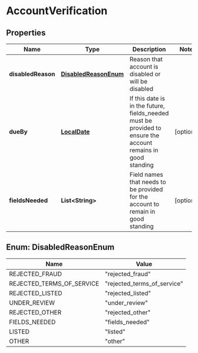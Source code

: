 
# AccountVerification

## Properties
Name | Type | Description | Notes
------------ | ------------- | ------------- | -------------
**disabledReason** | [**DisabledReasonEnum**](#DisabledReasonEnum) | Reason that account is disabled or will be disabled | 
**dueBy** | [**LocalDate**](LocalDate.md) | If this date is in the future, fields_needed must be provided to ensure the account remains in good standing |  [optional]
**fieldsNeeded** | **List&lt;String&gt;** | Field names that needs to be provided for the account to remain in good standing |  [optional]


<a name="DisabledReasonEnum"></a>
## Enum: DisabledReasonEnum
Name | Value
---- | -----
REJECTED_FRAUD | &quot;rejected_fraud&quot;
REJECTED_TERMS_OF_SERVICE | &quot;rejected_terms_of_service&quot;
REJECTED_LISTED | &quot;rejected_listed&quot;
UNDER_REVIEW | &quot;under_review&quot;
REJECTED_OTHER | &quot;rejected_other&quot;
FIELDS_NEEDED | &quot;fields_needed&quot;
LISTED | &quot;listed&quot;
OTHER | &quot;other&quot;



